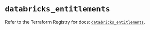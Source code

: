 # `databricks_entitlements`

Refer to the Terraform Registry for docs: [`databricks_entitlements`](https://registry.terraform.io/providers/databricks/databricks/1.48.0/docs/resources/entitlements).
